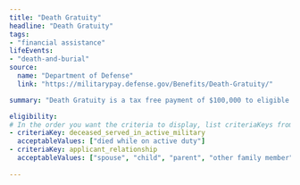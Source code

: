 ```yaml
---
title: "Death Gratuity"
headline: "Death Gratuity"
tags: 
- "financial assistance"
lifeEvents: 
- "death-and-burial"
source:
  name: "Department of Defense"
  link: "https://militarypay.defense.gov/Benefits/Death-Gratuity/"

summary: "Death Gratuity is a tax free payment of $100,000 to eligible survivors of members of the Armed Forces, who died while on active duty or while serving in certain reserve statuses."

eligibility:
# In the order you want the criteria to display, list criteriaKeys from the csv here, each followed by a comma-separated list of which values indicate eligibility for that criteria. Wrap individual values in quotes if they have inner commas.
- criteriaKey: deceased_served_in_active_military
  acceptableValues: ["died while on active duty"]
- criteriaKey: applicant_relationship
  acceptableValues: ["spouse", "child", "parent", "other family member"]
  
---
```

